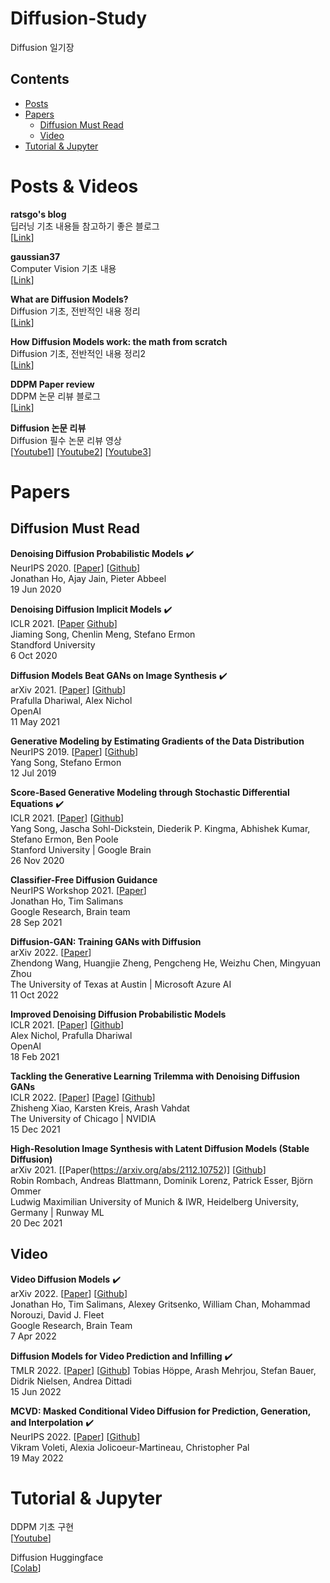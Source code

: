 # Diffusion-Study
Diffusion 일기장


## Contents
- [Posts](#Posts)
- [Papers](#Papers)
  - [Diffusion Must Read](#Diffusion-Must-Read)
  - [Video](#Video)   
- [Tutorial & Jupyter](#Tutorial-&-Jupyter)

# Posts & Videos

**ratsgo's blog** \
딥러닝 기초 내용들 참고하기 좋은 블로그 \
[[Link](https://ratsgo.github.io/generative%20model/2018/01/27/VAE/)] 

**gaussian37** \
Computer Vision 기초 내용 \
[[Link](https://gaussian37.github.io/)] 

**What are Diffusion Models?** \
Diffusion 기초, 전반적인 내용 정리 \
[[Link](https://lilianweng.github.io/lil-log/2021/07/11/diffusion-models.html)] 

**How Diffusion Models work: the math from scratch** \
Diffusion 기초, 전반적인 내용 정리2 \
[[Link](https://theaisummer.com/diffusion-models/?fbclid=IwAR1BIeNHqa3NtC8SL0sKXHATHklJYphNH-8IGNoO3xZhSKM_GYcvrrQgB0o)] 

**DDPM Paper review** \
DDPM 논문 리뷰 블로그 \
[[Link](https://process-mining.tistory.com/188)] 

**Diffusion 논문 리뷰** \
Diffusion 필수 논문 리뷰 영상 \
[[Youtube1](https://youtu.be/jaPPALsUZo8)] 
[[Youtube2](https://youtu.be/KzrdkZUrbPk)]
[[Youtube3](https://youtu.be/Ec569AV6YD8)] 

# Papers
## Diffusion Must Read

**Denoising Diffusion Probabilistic Models** :heavy_check_mark: \
NeurIPS 2020. [[Paper](https://arxiv.org/abs/2006.11239)] [[Github](https://github.com/hojonathanho/diffusion)] \
Jonathan Ho, Ajay Jain, Pieter Abbeel \
19 Jun 2020

**Denoising Diffusion Implicit Models** :heavy_check_mark: \
ICLR 2021. [[Paper](https://arxiv.org/abs/2010.02502) [Github](https://github.com/ermongroup/ddim)] \
Jiaming Song, Chenlin Meng, Stefano Ermon \
Standford University \
6 Oct 2020

**Diffusion Models Beat GANs on Image Synthesis** :heavy_check_mark: \
arXiv 2021. [[Paper](https://arxiv.org/abs/2105.05233)] [[Github](https://github.com/openai/guided-diffusion)] \
Prafulla Dhariwal, Alex Nichol \
OpenAI \
11 May 2021

**Generative Modeling by Estimating Gradients of the Data Distribution** \
NeurIPS 2019. [[Paper](https://arxiv.org/abs/1907.05600)] [[Github](https://github.com/ermongroup/ncsn)] \
Yang Song, Stefano Ermon \
12 Jul 2019 

**Score-Based Generative Modeling through Stochastic Differential Equations** :heavy_check_mark: \
ICLR 2021. [[Paper](https://arxiv.org/abs/2011.13456)] [[Github](https://github.com/yang-song/score_sde)] \
Yang Song, Jascha Sohl-Dickstein, Diederik P. Kingma, Abhishek Kumar, Stefano Ermon, Ben Poole \
Stanford University | Google Brain \
26 Nov 2020

**Classifier-Free Diffusion Guidance** \
NeurIPS Workshop 2021. [[Paper](https://arxiv.org/abs/2207.12598)] \
Jonathan Ho, Tim Salimans \
Google Research, Brain team \
28 Sep 2021

**Diffusion-GAN: Training GANs with Diffusion** \
arXiv 2022. [[Paper](https://arxiv.org/abs/2206.02262)] \
Zhendong Wang, Huangjie Zheng, Pengcheng He, Weizhu Chen, Mingyuan Zhou \
The University of Texas at Austin | Microsoft Azure AI \
11 Oct 2022

**Improved Denoising Diffusion Probabilistic Models** \
ICLR 2021. [[Paper](https://arxiv.org/abs/2102.09672)] [[Github](https://github.com/openai/improved-diffusion)] \
Alex Nichol, Prafulla Dhariwal \
OpenAI \
18 Feb 2021

**Tackling the Generative Learning Trilemma with Denoising Diffusion GANs** \
ICLR 2022. [[Paper](https://arxiv.org/abs/2112.07804)] [[Page](https://nvlabs.github.io/denoising-diffusion-gan/)] [[Github](https://github.com/NVlabs/denoising-diffusion-gan)] \
Zhisheng Xiao, Karsten Kreis, Arash Vahdat \
The University of Chicago | NVIDIA \
15 Dec 2021

**High-Resolution Image Synthesis with Latent Diffusion Models (Stable Diffusion)** \
arXiv 2021. [[Paper(https://arxiv.org/abs/2112.10752)] [[Github](https://github.com/CompVis/latent-diffusion)] \
Robin Rombach, Andreas Blattmann, Dominik Lorenz, Patrick Esser, Björn Ommer \
Ludwig Maximilian University of Munich & IWR, Heidelberg University, Germany | Runway ML \
20 Dec 2021


## Video

**Video Diffusion Models** :heavy_check_mark: \
arXiv 2022. [[Paper](https://arxiv.org/abs/2204.03458)] [[Github](https://github.com/lucidrains/video-diffusion-pytorch)]  \
Jonathan Ho, Tim Salimans, Alexey Gritsenko, William Chan, Mohammad Norouzi, David J. Fleet \
Google Research, Brain Team \
7 Apr 2022

**Diffusion Models for Video Prediction and Infilling** :heavy_check_mark: \
TMLR 2022. [[Paper](https://arxiv.org/abs/2206.07696)] [[Github](https://github.com/Tobi-r9/RaMViD)]
Tobias Höppe, Arash Mehrjou, Stefan Bauer, Didrik Nielsen, Andrea Dittadi \
15 Jun 2022

**MCVD: Masked Conditional Video Diffusion for Prediction, Generation, and Interpolation** :heavy_check_mark: \
NeurIPS 2022. [[Paper](https://arxiv.org/abs/2205.09853)] [[Github](https://github.com/voletiv/mcvd-pytorch)] \
Vikram Voleti, Alexia Jolicoeur-Martineau, Christopher Pal \
19 May 2022

# Tutorial & Jupyter

DDPM 기초 구현 \
[[Youtube](https://youtu.be/a4Yfz2FxXiY)]

Diffusion Huggingface \
[[Colab](https://colab.research.google.com/github/huggingface/notebooks/blob/main/diffusers/diffusers_intro.ipynb)]
